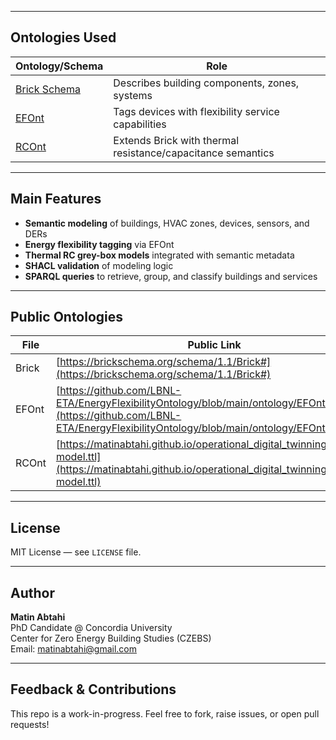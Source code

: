 
---

## Ontologies Used

| Ontology/Schema | Role |
|-----------------|------|
| [Brick Schema](https://brickschema.org) | Describes building components, zones, systems |
| [EFOnt](https://github.com/LBNL-ETA/EnergyFlexibilityOntology) | Tags devices with flexibility service capabilities |
| [RCOnt](https://matinabtahi.github.io/operational_digital_twinning/thermal-model.ttl) | Extends Brick with thermal resistance/capacitance semantics |

---

## Main Features

- **Semantic modeling** of buildings, HVAC zones, devices, sensors, and DERs
- **Energy flexibility tagging** via EFOnt
- **Thermal RC grey-box models** integrated with semantic metadata
- **SHACL validation** of modeling logic
- **SPARQL queries** to retrieve, group, and classify buildings and services

---

## Public Ontologies

| File | Public Link |
|------|-------------|
| Brick | [https://brickschema.org/schema/1.1/Brick#](https://brickschema.org/schema/1.1/Brick#) |
| EFOnt | [https://github.com/LBNL-ETA/EnergyFlexibilityOntology/blob/main/ontology/EFOnt.ttl](https://github.com/LBNL-ETA/EnergyFlexibilityOntology/blob/main/ontology/EFOnt.ttl) |
| RCOnt | [https://matinabtahi.github.io/operational_digital_twinning/thermal-model.ttl](https://matinabtahi.github.io/operational_digital_twinning/thermal-model.ttl) |

---

## License

MIT License — see `LICENSE` file.

---

## Author

**Matin Abtahi**  
PhD Candidate @ Concordia University  
Center for Zero Energy Building Studies (CZEBS)  
Email: matinabtahi@gmail.com

---

## Feedback & Contributions

This repo is a work-in-progress.
Feel free to fork, raise issues, or open pull requests! 
